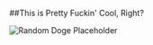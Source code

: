 ##This is Pretty Fuckin' Cool, Right?

![Random Doge Placeholder](http://www.placedoge.net/400/500 "Random Doge Placeholder")
